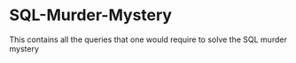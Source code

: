 # SQL-Murder-Mystery
This contains all the queries that one would require to solve the SQL murder mystery
